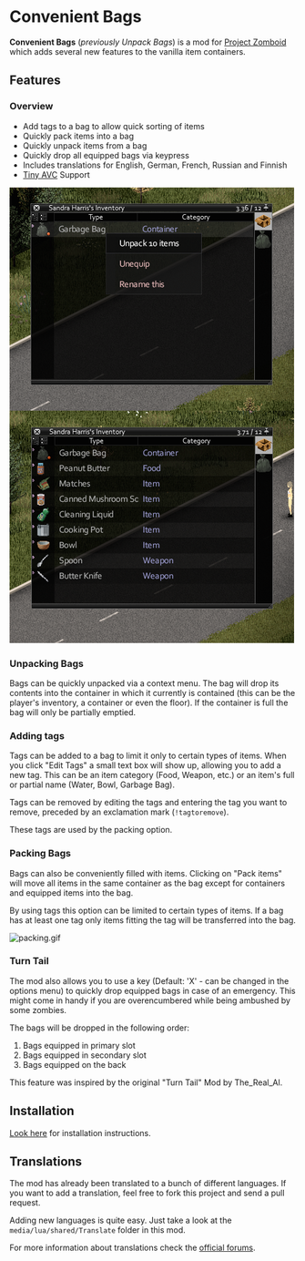 # Convenient Bags

__Convenient Bags__ (_previously Unpack Bags_) is a mod for [Project Zomboid](http://projectzomboid.com/) which adds several new features to the vanilla item containers.

## Features

### Overview

- Add tags to a bag to allow quick sorting of items
- Quickly pack items into a bag
- Quickly unpack items from a bag
- Quickly drop all equipped bags via keypress
- Includes translations for English, German, French, Russian and Finnish
- [Tiny AVC](https://github.com/blind-coder/pz-tiny_avc) Support

![preview](https://raw.githubusercontent.com/rm-code/convenient-bags/master/RMConvenientBags/poster.png)

### Unpacking Bags

Bags can be quickly unpacked via a context menu. The bag will drop its contents into the container in which it currently is contained (this can be the player's inventory, a container or even the floor). If the container is full the bag will only be partially emptied.

### Adding tags

Tags can be added to a bag to limit it only to certain types of items. When you click "Edit Tags" a small text box will show up, allowing you to add a new tag. This can be an item category (Food, Weapon, etc.) or an item's full or partial name (Water, Bowl, Garbage Bag). 

Tags can be removed by editing the tags and entering the tag you want to remove, preceded by an exclamation mark (```!tagtoremove```).

These tags are used by the packing option.

### Packing Bags

Bags can also be conveniently filled with items. Clicking on "Pack items" will move all items in the same container as the bag except for containers and equipped items into the bag.

By using tags this option can be limited to certain types of items. If a bag has at least one tag only items fitting the tag will be transferred into the bag.

![packing.gif](https://cloud.githubusercontent.com/assets/11627131/9081433/8f21224a-3b5c-11e5-94ac-5097bd4e9214.gif)

### Turn Tail

The mod also allows you to use a key (Default: 'X' - can be changed in the options menu) to quickly drop equipped bags in case of an emergency. This might come in handy if you are overencumbered while being ambushed by some zombies.

The bags will be dropped in the following order:

1. Bags equipped in primary slot
2. Bags equipped in secondary slot
3. Bags equipped on the back

This feature was inspired by the original "Turn Tail" Mod by The_Real_Al. 

## Installation

[Look here](http://theindiestone.com/forums/index.php/topic/1395-) for installation instructions.

## Translations
The mod has already been translated to a bunch of different languages. If you want to add a translation, feel free to fork this project and send a pull request.

Adding new languages is quite easy. Just take a look at the ```media/lua/shared/Translate``` folder in this mod.

For more information about translations check the [official forums](http://theindiestone.com/forums/index.php/forum/56-).
